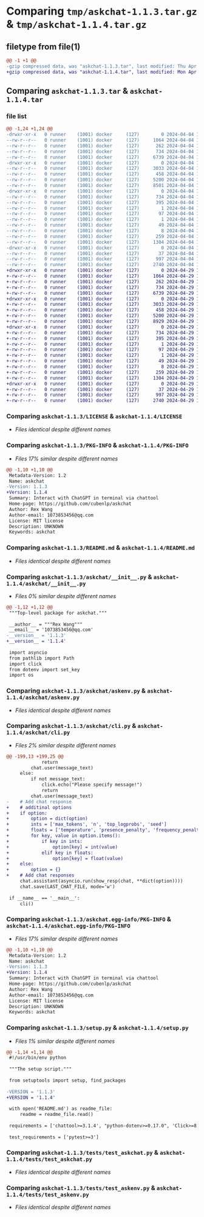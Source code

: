 # Comparing `tmp/askchat-1.1.3.tar.gz` & `tmp/askchat-1.1.4.tar.gz`

## filetype from file(1)

```diff
@@ -1 +1 @@
-gzip compressed data, was "askchat-1.1.3.tar", last modified: Thu Apr  4 13:38:48 2024, max compression
+gzip compressed data, was "askchat-1.1.4.tar", last modified: Mon Apr 29 16:06:11 2024, max compression
```

## Comparing `askchat-1.1.3.tar` & `askchat-1.1.4.tar`

### file list

```diff
@@ -1,24 +1,24 @@
-drwxr-xr-x   0 runner    (1001) docker     (127)        0 2024-04-04 13:38:48.648183 askchat-1.1.3/
--rw-r--r--   0 runner    (1001) docker     (127)     1064 2024-04-04 13:38:40.000000 askchat-1.1.3/LICENSE
--rw-r--r--   0 runner    (1001) docker     (127)      262 2024-04-04 13:38:40.000000 askchat-1.1.3/MANIFEST.in
--rw-r--r--   0 runner    (1001) docker     (127)      734 2024-04-04 13:38:48.648183 askchat-1.1.3/PKG-INFO
--rw-r--r--   0 runner    (1001) docker     (127)     6739 2024-04-04 13:38:40.000000 askchat-1.1.3/README.md
-drwxr-xr-x   0 runner    (1001) docker     (127)        0 2024-04-04 13:38:48.648183 askchat-1.1.3/askchat/
--rw-r--r--   0 runner    (1001) docker     (127)     3033 2024-04-04 13:38:40.000000 askchat-1.1.3/askchat/__init__.py
--rw-r--r--   0 runner    (1001) docker     (127)      458 2024-04-04 13:38:40.000000 askchat-1.1.3/askchat/ask.py
--rw-r--r--   0 runner    (1001) docker     (127)     5200 2024-04-04 13:38:40.000000 askchat-1.1.3/askchat/askenv.py
--rw-r--r--   0 runner    (1001) docker     (127)     8501 2024-04-04 13:38:40.000000 askchat-1.1.3/askchat/cli.py
-drwxr-xr-x   0 runner    (1001) docker     (127)        0 2024-04-04 13:38:48.648183 askchat-1.1.3/askchat.egg-info/
--rw-r--r--   0 runner    (1001) docker     (127)      734 2024-04-04 13:38:48.000000 askchat-1.1.3/askchat.egg-info/PKG-INFO
--rw-r--r--   0 runner    (1001) docker     (127)      395 2024-04-04 13:38:48.000000 askchat-1.1.3/askchat.egg-info/SOURCES.txt
--rw-r--r--   0 runner    (1001) docker     (127)        1 2024-04-04 13:38:48.000000 askchat-1.1.3/askchat.egg-info/dependency_links.txt
--rw-r--r--   0 runner    (1001) docker     (127)       97 2024-04-04 13:38:48.000000 askchat-1.1.3/askchat.egg-info/entry_points.txt
--rw-r--r--   0 runner    (1001) docker     (127)        1 2024-04-04 13:38:48.000000 askchat-1.1.3/askchat.egg-info/not-zip-safe
--rw-r--r--   0 runner    (1001) docker     (127)       49 2024-04-04 13:38:48.000000 askchat-1.1.3/askchat.egg-info/requires.txt
--rw-r--r--   0 runner    (1001) docker     (127)        8 2024-04-04 13:38:48.000000 askchat-1.1.3/askchat.egg-info/top_level.txt
--rw-r--r--   0 runner    (1001) docker     (127)      259 2024-04-04 13:38:48.648183 askchat-1.1.3/setup.cfg
--rw-r--r--   0 runner    (1001) docker     (127)     1304 2024-04-04 13:38:40.000000 askchat-1.1.3/setup.py
-drwxr-xr-x   0 runner    (1001) docker     (127)        0 2024-04-04 13:38:48.648183 askchat-1.1.3/tests/
--rw-r--r--   0 runner    (1001) docker     (127)       37 2024-04-04 13:38:40.000000 askchat-1.1.3/tests/__init__.py
--rw-r--r--   0 runner    (1001) docker     (127)      997 2024-04-04 13:38:40.000000 askchat-1.1.3/tests/test_askchat.py
--rw-r--r--   0 runner    (1001) docker     (127)     2740 2024-04-04 13:38:40.000000 askchat-1.1.3/tests/test_askenv.py
+drwxr-xr-x   0 runner    (1001) docker     (127)        0 2024-04-29 16:06:11.824930 askchat-1.1.4/
+-rw-r--r--   0 runner    (1001) docker     (127)     1064 2024-04-29 16:06:00.000000 askchat-1.1.4/LICENSE
+-rw-r--r--   0 runner    (1001) docker     (127)      262 2024-04-29 16:06:00.000000 askchat-1.1.4/MANIFEST.in
+-rw-r--r--   0 runner    (1001) docker     (127)      734 2024-04-29 16:06:11.824930 askchat-1.1.4/PKG-INFO
+-rw-r--r--   0 runner    (1001) docker     (127)     6739 2024-04-29 16:06:00.000000 askchat-1.1.4/README.md
+drwxr-xr-x   0 runner    (1001) docker     (127)        0 2024-04-29 16:06:11.820930 askchat-1.1.4/askchat/
+-rw-r--r--   0 runner    (1001) docker     (127)     3033 2024-04-29 16:06:00.000000 askchat-1.1.4/askchat/__init__.py
+-rw-r--r--   0 runner    (1001) docker     (127)      458 2024-04-29 16:06:00.000000 askchat-1.1.4/askchat/ask.py
+-rw-r--r--   0 runner    (1001) docker     (127)     5200 2024-04-29 16:06:00.000000 askchat-1.1.4/askchat/askenv.py
+-rw-r--r--   0 runner    (1001) docker     (127)     8929 2024-04-29 16:06:00.000000 askchat-1.1.4/askchat/cli.py
+drwxr-xr-x   0 runner    (1001) docker     (127)        0 2024-04-29 16:06:11.820930 askchat-1.1.4/askchat.egg-info/
+-rw-r--r--   0 runner    (1001) docker     (127)      734 2024-04-29 16:06:11.000000 askchat-1.1.4/askchat.egg-info/PKG-INFO
+-rw-r--r--   0 runner    (1001) docker     (127)      395 2024-04-29 16:06:11.000000 askchat-1.1.4/askchat.egg-info/SOURCES.txt
+-rw-r--r--   0 runner    (1001) docker     (127)        1 2024-04-29 16:06:11.000000 askchat-1.1.4/askchat.egg-info/dependency_links.txt
+-rw-r--r--   0 runner    (1001) docker     (127)       97 2024-04-29 16:06:11.000000 askchat-1.1.4/askchat.egg-info/entry_points.txt
+-rw-r--r--   0 runner    (1001) docker     (127)        1 2024-04-29 16:06:11.000000 askchat-1.1.4/askchat.egg-info/not-zip-safe
+-rw-r--r--   0 runner    (1001) docker     (127)       49 2024-04-29 16:06:11.000000 askchat-1.1.4/askchat.egg-info/requires.txt
+-rw-r--r--   0 runner    (1001) docker     (127)        8 2024-04-29 16:06:11.000000 askchat-1.1.4/askchat.egg-info/top_level.txt
+-rw-r--r--   0 runner    (1001) docker     (127)      259 2024-04-29 16:06:11.824930 askchat-1.1.4/setup.cfg
+-rw-r--r--   0 runner    (1001) docker     (127)     1304 2024-04-29 16:06:00.000000 askchat-1.1.4/setup.py
+drwxr-xr-x   0 runner    (1001) docker     (127)        0 2024-04-29 16:06:11.824930 askchat-1.1.4/tests/
+-rw-r--r--   0 runner    (1001) docker     (127)       37 2024-04-29 16:06:00.000000 askchat-1.1.4/tests/__init__.py
+-rw-r--r--   0 runner    (1001) docker     (127)      997 2024-04-29 16:06:00.000000 askchat-1.1.4/tests/test_askchat.py
+-rw-r--r--   0 runner    (1001) docker     (127)     2740 2024-04-29 16:06:00.000000 askchat-1.1.4/tests/test_askenv.py
```

### Comparing `askchat-1.1.3/LICENSE` & `askchat-1.1.4/LICENSE`

 * *Files identical despite different names*

### Comparing `askchat-1.1.3/PKG-INFO` & `askchat-1.1.4/PKG-INFO`

 * *Files 17% similar despite different names*

```diff
@@ -1,10 +1,10 @@
 Metadata-Version: 1.2
 Name: askchat
-Version: 1.1.3
+Version: 1.1.4
 Summary: Interact with ChatGPT in terminal via chattool
 Home-page: https://github.com/cubenlp/askchat
 Author: Rex Wang
 Author-email: 1073853456@qq.com
 License: MIT license
 Description: UNKNOWN
 Keywords: askchat
```

### Comparing `askchat-1.1.3/README.md` & `askchat-1.1.4/README.md`

 * *Files identical despite different names*

### Comparing `askchat-1.1.3/askchat/__init__.py` & `askchat-1.1.4/askchat/__init__.py`

 * *Files 0% similar despite different names*

```diff
@@ -1,12 +1,12 @@
 """Top-level package for askchat."""
 
 __author__ = """Rex Wang"""
 __email__ = '1073853456@qq.com'
-__version__ = '1.1.3'
+__version__ = '1.1.4'
 
 import asyncio
 from pathlib import Path
 import click
 from dotenv import set_key
 import os
```

### Comparing `askchat-1.1.3/askchat/askenv.py` & `askchat-1.1.4/askchat/askenv.py`

 * *Files identical despite different names*

### Comparing `askchat-1.1.3/askchat/cli.py` & `askchat-1.1.4/askchat/cli.py`

 * *Files 2% similar despite different names*

```diff
@@ -199,13 +199,25 @@
             return
         chat.user(message_text)
     else:
         if not message_text:
             click.echo("Please specify message!")
             return
         chat.user(message_text)
-    # Add chat response
+    # additinal options
+    if option:
+        option = dict(option)
+        ints = ['max_tokens', 'n', 'top_logprobs', 'seed']
+        floats = ['temperature', 'presence_penalty', 'frequency_penalty', 'top_p']
+        for key, value in option.items():
+            if key in ints:
+                option[key] = int(value)
+            elif key in floats:
+                option[key] = float(value)
+    else:
+        option = {}
+    # Add chat responses
     chat.assistant(asyncio.run(show_resp(chat, **dict(option))))
     chat.save(LAST_CHAT_FILE, mode='w')
 
 if __name__ == '__main__':
     cli()
```

### Comparing `askchat-1.1.3/askchat.egg-info/PKG-INFO` & `askchat-1.1.4/askchat.egg-info/PKG-INFO`

 * *Files 17% similar despite different names*

```diff
@@ -1,10 +1,10 @@
 Metadata-Version: 1.2
 Name: askchat
-Version: 1.1.3
+Version: 1.1.4
 Summary: Interact with ChatGPT in terminal via chattool
 Home-page: https://github.com/cubenlp/askchat
 Author: Rex Wang
 Author-email: 1073853456@qq.com
 License: MIT license
 Description: UNKNOWN
 Keywords: askchat
```

### Comparing `askchat-1.1.3/setup.py` & `askchat-1.1.4/setup.py`

 * *Files 1% similar despite different names*

```diff
@@ -1,14 +1,14 @@
 #!/usr/bin/env python
 
 """The setup script."""
 
 from setuptools import setup, find_packages
 
-VERSION = '1.1.3'
+VERSION = '1.1.4'
 
 with open('README.md') as readme_file:
     readme = readme_file.read()
 
 requirements = ['chattool>=3.1.4', "python-dotenv>=0.17.0", 'Click>=8.0']
 
 test_requirements = ['pytest>=3']
```

### Comparing `askchat-1.1.3/tests/test_askchat.py` & `askchat-1.1.4/tests/test_askchat.py`

 * *Files identical despite different names*

### Comparing `askchat-1.1.3/tests/test_askenv.py` & `askchat-1.1.4/tests/test_askenv.py`

 * *Files identical despite different names*

